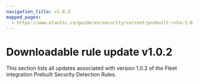 ```yaml
---
navigation_title: v1.0.2
mapped_pages:
  - https://www.elastic.co/guide/en/security/current/prebuilt-rule-1-0-2-prebuilt-rules-1-0-2-appendix.html
---
```


# Downloadable rule update v1.0.2

This section lists all updates associated with version 1.0.2 of the Fleet integration Prebuilt Security Detection Rules.